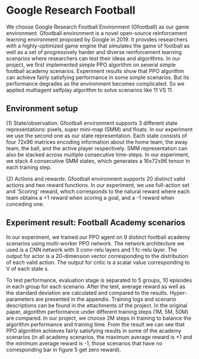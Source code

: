# Google Research Football 
We choose Google Research Football Environment (Gfootball) as our game environment. Gfootball environment is a novel open-source reinforcement learning environment proposed by Google in 2019. It provides researchers with a highly-optimized game engine that simulates the game of football as well as a set of progressively harder and diverse reinforcement learning scenarios where researchers can test their ideas and algorithms. In our project, we first implemented simple PPO algorithm on several simple football academy scenarios. Experiment results show that PPO algorithm can achieve fairly satisfying performance in some simple scenarios. But its performance degrades as the environment becomes complicated. So we applied multiagent selfplay algorithm to solve scenarios like 11 VS 11.    

## Environment setup
(1) State/observation: Gfootball environment supports 3 different state representations: pixels, super mini-map (SMM) and floats. In our experiment we use the second one as our state representation. Each state consists of four 72x96 matrices encoding information about the home team, the away team, the ball, and the active player respectively. SMM representation can also be stacked across multiple consecutive time-steps. In our experiment, we stack 4 consecutive SMM states, which generates a 16x72x96 tensor in each training step.

(2) Actions and rewards: Gfootball environment supports 20 distinct valid actions and two reward functions. In our experiment, we use full-action set and 'Scoring' reward, which corresponds to the natural reward where each team obtains a +1 reward when scoring a goal, and a -1 reward when conceding one.

## Experiment result: Football Academy scenarios
In our experiment, we trained our PPO agent on 9 distinct football academy scenarios using multi-worker PPO network. The network architecture we used is a CNN network with 3 conv-relu layers and 1 fc-relu layer. The output for actor is a 20-dimension vector corresponding to the distribution of each valid action. The output for critic is a scalar value corresponding to V of each state s. 

To test performance, evaluation stage is separated to 5 groups, 10 episodes in each group for each scenario. After the test, average reward as well as the standard deviation are calculated and compared to the results. Hyper-parameters are presented in the appendix. Training logs and scenario descriptions can be found in the attachments of the project. In the original paper, algorithm performance under different training steps (1M, 5M, 50M) are compared. In our project, we choose 2M steps in training to balance the algorithm performance and training time. From the result we can see that PPO algorithm achieves fairly satisfying results in some of the academy scenarios (in all academy scenarios, the maximum average reward is +1 and the minimum average reward is -1, those scenarios that have no corresponding bar in figure 5 get zero reward).
